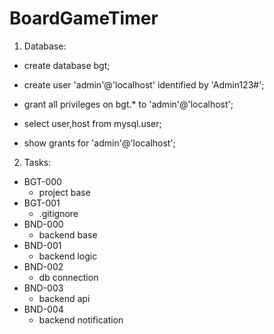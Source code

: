 # BoardGameTimer

1. Database:
- create database bgt;
- create user 'admin'@'localhost' identified by 'Admin123#';
- grant all privileges on bgt.* to 'admin'@'localhost';

- select user,host from mysql.user;
- show grants for 'admin'@'localhost';

2. Tasks:
- BGT-000
	- project base
- BGT-001
	- .gitignore
- BND-000
	- backend base
- BND-001
	- backend logic
- BND-002
	- db connection
- BND-003
	- backend api
- BND-004
	- backend notification
